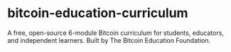 # bitcoin-education-curriculum
A free, open-source 6-module Bitcoin curriculum for students, educators, and independent learners. Built by The Bitcoin Education Foundation.
